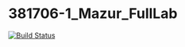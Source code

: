 # 381706-1_Mazur_FullLab

[![Build Status](https://travis-ci.org/3817061MazurDaniel/381706-1_Mazur_FullLab.svg?branch=master)](https://travis-ci.org/3817061MazurDaniel/381706-1_Mazur_FullLab)
